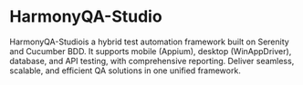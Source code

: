 # HarmonyQA-Studio
HarmonyQA-Studiois a hybrid test automation framework built on Serenity and Cucumber BDD. It supports mobile (Appium), desktop (WinAppDriver), database, and API testing, with comprehensive reporting. Deliver seamless, scalable, and efficient QA solutions in one unified framework.
